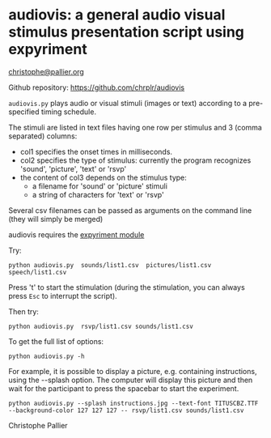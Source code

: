 # audiovis: a general audio visual stimulus presentation script using expyriment

christophe@pallier.org

Github repository: <https://github.com/chrplr/audiovis>


`audiovis.py` plays audio or visual stimuli (images or text) according to a pre-specified timing schedule. 

The stimuli are listed in text files having one row per stimulus and 3 (comma separated) columns:


* col1 specifies the onset times in milliseconds.
* col2 specifies the type of stimulus: currently the program recognizes 'sound', 'picture', 'text' or 'rsvp'
* the content of col3 depends on the stimulus type:
    - a filename for 'sound' or 'picture' stimuli
    - a string of characters for 'text' or 'rsvp'

Several csv filenames can be passed as arguments on the command line (they will simply be merged)

audiovis requires the [expyriment module](https://expyriment.org) 

Try:

    python audiovis.py  sounds/list1.csv  pictures/list1.csv  speech/list1.csv 

Press 't' to start the stimulation (during the stimulation, you can always press `Esc` to interrupt the script).

Then try:

    python audiovis.py  rsvp/list1.csv sounds/list1.csv


To get the full list of options: 

    python audiovis.py -h

For example, it is possible to display a picture, e.g. containing instructions, using the --splash option. The computer will display this picture and then wait for the participant to press the spacebar to start the experiment.

    python audiovis.py --splash instructions.jpg --text-font TITUSCBZ.TTF --background-color 127 127 127 -- rsvp/list1.csv sounds/list1.csv


Christophe Pallier




